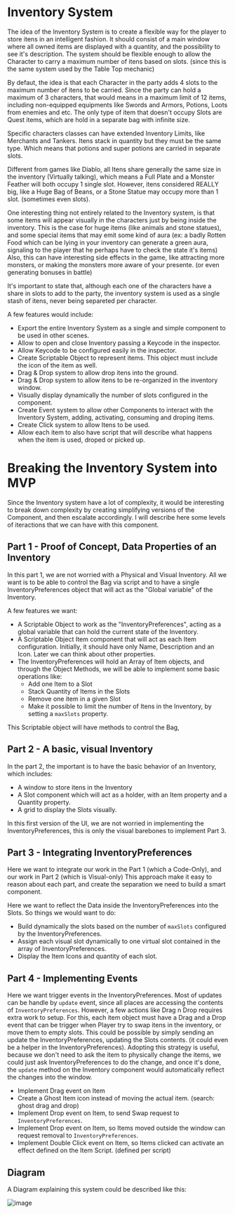 # Inventory System

The idea of the Inventory System is to create a flexible way for the player to store itens in an intelligent fashion.
It should consist of a main window where all owned items are displayed with a quantity, and the possibility to see it's description.
The system should be flexible enough to allow the Character to carry a maximum number of itens based on slots. (since this is the same system used by the Table Top mechanic)

By defaut, the idea is that each Character in the party adds 4 slots to the maximum number of itens to be carried.
Since the party can hold a maximum of 3 characters, that would means in a maximum limit of 12 items, including non-equipped equipments like Swords and Armors, Potions, Loots from enemies and etc.
The only type of item that doesn't occupy Slots are Quest items, which are hold in a separate bag with infinite size.

Specific characters classes can have extended Inventory Limits, like Merchants and Tankers.
Itens stack in quantity but they must be the same type. Which means that potions and super potions are carried in separate slots.

Different from games like Diablo, all Itens share generally the same size in the inventory (Virtually talking), 
which means a Full Plate and a Monster Feather will both occupy 1 single slot.
However, itens considered REALLY big, like a Huge Bag of Beans, or a Stone Statue may occupy more than 1 slot. (sometimes even slots).

One interesting thing not entirely related to the Inventory system, is that some items will appear visually in the characters just by being inside the inventory.
This is the case for huge items (like animals and stone statues), and some special items that may emit some kind of aura 
(ex: a badly Rotten Food which can be lying in your inventory can generate a green aura, signaling to the player that he perhaps have to check the state it's items)
Also, this can have interesting side effects in the game, like attracting more monsters, or making the monsters more aware of your presente. (or even generating bonuses in battle)

It's important to state that, although each one of the characters have a share in slots to add to the party, the inventory system is used as a single stash of itens, never being separeted per character.
 
A few features would include:

- Export the entire Inventory System as a single and simple component to be used in other scenes.
- Allow to open and close Inventory passing a Keycode in the inspector.
- Allow Keycode to be configured easily in the inspector.
- Create Scriptable Object to represent items. This object must include the icon of the item as well.
- Drag & Drop system to allow drop itens into the ground.
- Drag & Drop system to allow itens to be re-organized in the inventory window.
- Visually display dynamically the number of slots configured in the component.
- Create Event system to allow other Components to interact with the Inventory System, adding, activating, consuming and droping items.
- Create Click system to allow Itens to be used.
- Allow each item to also have script that will describe what happens when the item is used, droped or picked up.

# Breaking the Inventory System into MVP

Since the Inventory system have a lot of complexity, it would be interesting to break down complexity by creating simplifying versions of the Component, and then escalate accordingly.
I will describe here some levels of iteractions that we can have with this component.

## Part 1 - Proof of Concept, Data Properties of an Inventory

In this part 1, we are not worried with a Physical and Visual Inventory.
All we want is to be able to control the Bag via script and to have a single InventoryPreferences object that will act as the "Global variable" of the Inventory.

A few features we want:

- A Scriptable Object to work as the "InventoryPreferences", acting as a global variable that can hold the current state of the Inventory.
- A Scriptable Object Item component that will act as each Item configuration. Initially, it should have only Name, Description and an Icon. Later we can think about other properties.
- The InventoryPreferences will hold an Array of Item objects, and through the Object Methods, we will be able to implement some basic operations like:
  - Add one Item to a Slot
  - Stack Quantity of Items in the Slots
  - Remove one item in a given Slot
  - Make it possible to limit the number of Itens in the Inventory, by setting a `maxSlots` property.

This Scriptable object will have methods to control the Bag, 

## Part 2 - A basic, visual Inventory

In the part 2, the important is to have the basic behavior of an Inventory, which includes:

- A window to store itens in the Inventory
- A Slot component which will act as a holder, with an Item property and a Quantity property.
- A grid to display the Slots visually.

In this first version of the UI, we are not worried in implementing the InventoryPreferences, this is only the visual barebones to implement Part 3.

## Part 3 - Integrating InventoryPreferences

Here we want to integrate our work in the Part 1 (which a Code-Only), and our work in Part 2 (which is Visual-only)
This approach make it easy to reason about each part, and create the separation we need to build a smart component.

Here we want to reflect the Data inside the InventoryPreferences into the Slots.
So things we would want to do:

- Build dynamically the slots based on the number of `maxSlots` configured by the InventoryPreferences.
- Assign each visual slot dynamically to one virtual slot contained in the array of InventoryPreferences.
- Display the Item Icons and quantity of each slot.

## Part 4 - Implementing Events

Here we want trigger events in the InventoryPreferences.
Most of updates can be handle by `update` event, since all places are accessing the contents of `InventoryPreferences`.
However, a few actions like Drag n Drop requires extra work to setup.
For this, each item object must have a Drag and a Drop event that can be trigger when Player try to swap itens in the inventory, or move them to empty slots.
This could be possible by simply sending an update the InventoryPreferences, updating the Slots contents. (it could even be a helper in the InventoryPreferences).
Adopting this strategy is useful, because we don't need to ask the item to physically change the items, we could just ask InventoryPreferences to do the change, and once it's done, the `update` method on the Inventory component would automatically reflect the changes into the window. 

- Implement Drag event on Item
- Create a Ghost Item icon instead of moving the actual item. (search: ghost drag and drop)
- Implement Drop event on Item, to send Swap request to `InventoryPreferences`.
- Implement Drop event on Item, so Items moved outside the window can request removal to `InventoryPreferences`.
- Implement Double Click event on Item, so Items clicked can activate an effect defined on the Item Script. (defined per script)

## Diagram

A Diagram explaining this system could be described like this:

![image](https://user-images.githubusercontent.com/68507/105080051-0bc10180-5a6f-11eb-9ce6-a2fc8de70e49.png)

